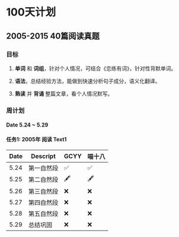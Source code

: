 # 100天计划

## 2005-2015 40篇阅读真题

### 目标
1. __单词__ 和 __词组__，针对个人情况，可结合《恋练有词》，针对性背默单词。

1. __语法__，总结经验方法，能做到快速分析句子成分，语义化翻译。

1. __熟读__ 并 __背诵__ 整篇文章，看个人情况默写。

### 周计划

#### Date 5.24 ~ 5.29

#### 任务1: 2005年 阅读 Text1

|  Date  |                                Descript                                              |  GCYY  |  喵十八 |
|  ----  |                                --------                                              |  ----  |  ----- |
|  5.24  |  第一自然段                                                                            |   ✅   |   ✅   |
|  5.25  |  第二自然段                                                                            |   🖋   |   🖋   |
|  5.26  |  第三自然段                                                                            |   ❌   |   ❌   |
|  5.27  |  第四自然段                                                                            |   ❌   |   ❌   |
|  5.28  |  第五自然段                                                                            |   ❌   |   ❌   |
|  5.29  |  总结巩固                                                                              |   ❌   |   ❌   |